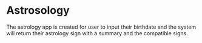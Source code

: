 # Astrosology
The astrology app is created for user to input their birthdate and the system will return their astrology sign with a summary and the compatible signs.
